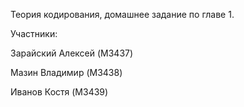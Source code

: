 Теория кодирования, домашнее задание по главе 1.


Участники: 

Зарайский Алексей (M3437)

Мазин Владимир (M3438)

Иванов Костя (M3439)

